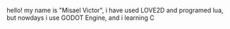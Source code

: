 hello! my name is "Misael Victor", i have used LOVE2D and programed lua, but nowdays i use GODOT Engine, and i learning C


<!---
DOGamedev5/DOGamedev5 is a ✨ special ✨ repository because its `README.md` (this file) appears on your GitHub profile.
You can click the Preview link to take a look at your changes.
--->
